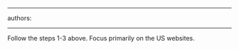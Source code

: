 

---
authors:

---




<span class='intro'> Follow the steps 1-3 above. Focus primarily on the US websites.<br>​<br> </span>




